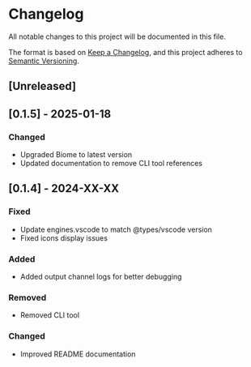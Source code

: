 # Changelog

All notable changes to this project will be documented in this file.

The format is based on [Keep a Changelog](https://keepachangelog.com/en/1.0.0/),
and this project adheres to [Semantic Versioning](https://semver.org/spec/v2.0.0.html).

## [Unreleased]

## [0.1.5] - 2025-01-18

### Changed
- Upgraded Biome to latest version
- Updated documentation to remove CLI tool references

## [0.1.4] - 2024-XX-XX

### Fixed
- Update engines.vscode to match @types/vscode version
- Fixed icons display issues

### Added
- Added output channel logs for better debugging

### Removed
- Removed CLI tool

### Changed
- Improved README documentation
